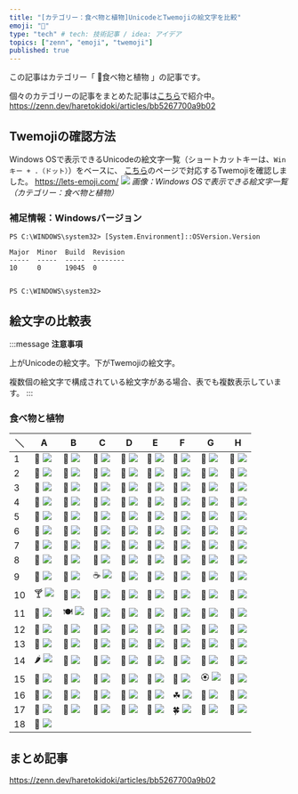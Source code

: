 ```yaml
---
title: "[カテゴリー：食べ物と植物]UnicodeとTwemojiの絵文字を比較"
emoji: "🍕"
type: "tech" # tech: 技術記事 / idea: アイデア
topics: ["zenn", "emoji", "twemoji"]
published: true
---
```

この記事はカテゴリー「 🍕食べ物と植物 」の記事です。

個々のカテゴリーの記事をまとめた記事は[こちら](https://zenn.dev/haretokidoki/articles/bb5267700a9b02)で紹介中。
https://zenn.dev/haretokidoki/articles/bb5267700a9b02

## Twemojiの確認方法
Windows OSで表示できるUnicodeの絵文字一覧（ショートカットキーは、`Winキー + .（ドット）`）をベースに、
[こちら](https://lets-emoji.com/)のページで対応するTwemojiを確認しました。
https://lets-emoji.com/
![](https://storage.googleapis.com/zenn-user-upload/853771ab21d1-20230517.png)
*画像：Windows OSで表示できる絵文字一覧（カテゴリー：食べ物と植物）*

### 補足情報：Windowsバージョン
```powershell:Windows10 Pro
PS C:\WINDOWS\system32> [System.Environment]::OSVersion.Version

Major  Minor  Build  Revision
-----  -----  -----  --------
10     0      19045  0


PS C:\WINDOWS\system32>
```

## 絵文字の比較表
:::message
**注意事項**

上がUnicodeの絵文字。下がTwemojiの絵文字。

複数個の絵文字で構成されている絵文字がある場合、表でも複数表示しています。
:::
### 食べ物と植物
| ＼ | A | B | C | D | E | F | G | H |
| ----- | ----- | ----- | ----- | ----- | ----- | ----- | ----- | ----- |
| 1 | 🍕 ![](https://twemoji.maxcdn.com/v/14.0.2/72x72/1f355.png) | 🍔 ![](https://twemoji.maxcdn.com/v/14.0.2/72x72/1f354.png) | 🍟 ![](https://twemoji.maxcdn.com/v/14.0.2/72x72/1f35f.png) | 🌭 ![](https://twemoji.maxcdn.com/v/14.0.2/72x72/1f32d.png) | 🍿 ![](https://twemoji.maxcdn.com/v/14.0.2/72x72/1f37f.png) | 🧂 ![](https://twemoji.maxcdn.com/v/14.0.2/72x72/1f9c2.png) | 🥓 ![](https://twemoji.maxcdn.com/v/14.0.2/72x72/1f953.png) | 🥚 ![](https://twemoji.maxcdn.com/v/14.0.2/72x72/1f95a.png) |
| 2 | 🍳 ![](https://twemoji.maxcdn.com/v/14.0.2/72x72/1f373.png) | 🧇 ![](https://twemoji.maxcdn.com/v/14.0.2/72x72/1f9c7.png) | 🥞 ![](https://twemoji.maxcdn.com/v/14.0.2/72x72/1f95e.png) | 🧈 ![](https://twemoji.maxcdn.com/v/14.0.2/72x72/1f9c8.png) | 🍞 ![](https://twemoji.maxcdn.com/v/14.0.2/72x72/1f35e.png) | 🥐 ![](https://twemoji.maxcdn.com/v/14.0.2/72x72/1f950.png) | 🥨 ![](https://twemoji.maxcdn.com/v/14.0.2/72x72/1f968.png) | 🥯 ![](https://twemoji.maxcdn.com/v/14.0.2/72x72/1f96f.png) |
| 3 | 🥖 ![](https://twemoji.maxcdn.com/v/14.0.2/72x72/1f956.png) | 🧀 ![](https://twemoji.maxcdn.com/v/14.0.2/72x72/1f9c0.png) | 🥗 ![](https://twemoji.maxcdn.com/v/14.0.2/72x72/1f957.png) | 🥙 ![](https://twemoji.maxcdn.com/v/14.0.2/72x72/1f959.png) | 🥪 ![](https://twemoji.maxcdn.com/v/14.0.2/72x72/1f96a.png) | 🌮 ![](https://twemoji.maxcdn.com/v/14.0.2/72x72/1f32e.png) | 🌯 ![](https://twemoji.maxcdn.com/v/14.0.2/72x72/1f32f.png) | 🥫 ![](https://twemoji.maxcdn.com/v/14.0.2/72x72/1f96b.png) |
| 4 | 🍖 ![](https://twemoji.maxcdn.com/v/14.0.2/72x72/1f356.png) | 🍗 ![](https://twemoji.maxcdn.com/v/14.0.2/72x72/1f357.png) | 🥩 ![](https://twemoji.maxcdn.com/v/14.0.2/72x72/1f969.png) | 🍠 ![](https://twemoji.maxcdn.com/v/14.0.2/72x72/1f360.png) | 🥟 ![](https://twemoji.maxcdn.com/v/14.0.2/72x72/1f95f.png) | 🥠 ![](https://twemoji.maxcdn.com/v/14.0.2/72x72/1f960.png) | 🥡 ![](https://twemoji.maxcdn.com/v/14.0.2/72x72/1f961.png) | 🍱 ![](https://twemoji.maxcdn.com/v/14.0.2/72x72/1f371.png) |
| 5 | 🍘 ![](https://twemoji.maxcdn.com/v/14.0.2/72x72/1f358.png) | 🍙 ![](https://twemoji.maxcdn.com/v/14.0.2/72x72/1f359.png) | 🍚 ![](https://twemoji.maxcdn.com/v/14.0.2/72x72/1f35a.png) | 🍛 ![](https://twemoji.maxcdn.com/v/14.0.2/72x72/1f35b.png) | 🍜 ![](https://twemoji.maxcdn.com/v/14.0.2/72x72/1f35c.png) | 🦪 ![](https://twemoji.maxcdn.com/v/14.0.2/72x72/1f9aa.png) | 🍣 ![](https://twemoji.maxcdn.com/v/14.0.2/72x72/1f363.png) | 🍤 ![](https://twemoji.maxcdn.com/v/14.0.2/72x72/1f364.png) |
| 6 | 🍥 ![](https://twemoji.maxcdn.com/v/14.0.2/72x72/1f365.png) | 🥮 ![](https://twemoji.maxcdn.com/v/14.0.2/72x72/1f96e.png) | 🍢 ![](https://twemoji.maxcdn.com/v/14.0.2/72x72/1f362.png) | 🧆 ![](https://twemoji.maxcdn.com/v/14.0.2/72x72/1f9c6.png) | 🥘 ![](https://twemoji.maxcdn.com/v/14.0.2/72x72/1f958.png) | 🍲 ![](https://twemoji.maxcdn.com/v/14.0.2/72x72/1f372.png) | 🍝 ![](https://twemoji.maxcdn.com/v/14.0.2/72x72/1f35d.png) | 🥣 ![](https://twemoji.maxcdn.com/v/14.0.2/72x72/1f963.png) |
| 7 | 🥧 ![](https://twemoji.maxcdn.com/v/14.0.2/72x72/1f967.png) | 🍦 ![](https://twemoji.maxcdn.com/v/14.0.2/72x72/1f366.png) | 🍧 ![](https://twemoji.maxcdn.com/v/14.0.2/72x72/1f367.png) | 🍨 ![](https://twemoji.maxcdn.com/v/14.0.2/72x72/1f368.png) | 🍩 ![](https://twemoji.maxcdn.com/v/14.0.2/72x72/1f369.png) | 🍪 ![](https://twemoji.maxcdn.com/v/14.0.2/72x72/1f36a.png) | 🎂 ![](https://twemoji.maxcdn.com/v/14.0.2/72x72/1f382.png) | 🍰 ![](https://twemoji.maxcdn.com/v/14.0.2/72x72/1f370.png) |
| 8 | 🧁 ![](https://twemoji.maxcdn.com/v/14.0.2/72x72/1f9c1.png) | 🍫 ![](https://twemoji.maxcdn.com/v/14.0.2/72x72/1f36b.png) | 🍬 ![](https://twemoji.maxcdn.com/v/14.0.2/72x72/1f36c.png) | 🍭 ![](https://twemoji.maxcdn.com/v/14.0.2/72x72/1f36d.png) | 🍡 ![](https://twemoji.maxcdn.com/v/14.0.2/72x72/1f361.png) | 🍮 ![](https://twemoji.maxcdn.com/v/14.0.2/72x72/1f36e.png) | 🍯 ![](https://twemoji.maxcdn.com/v/14.0.2/72x72/1f36f.png) | 🍼 ![](https://twemoji.maxcdn.com/v/14.0.2/72x72/1f37c.png) |
| 9 | 🥛 ![](https://twemoji.maxcdn.com/v/14.0.2/72x72/1f95b.png) | 🧃 ![](https://twemoji.maxcdn.com/v/14.0.2/72x72/1f9c3.png) | ☕ ![](https://twemoji.maxcdn.com/v/14.0.2/72x72/2615.png) | 🍵 ![](https://twemoji.maxcdn.com/v/14.0.2/72x72/1f375.png) | 🧉 ![](https://twemoji.maxcdn.com/v/14.0.2/72x72/1f9c9.png) | 🍶 ![](https://twemoji.maxcdn.com/v/14.0.2/72x72/1f376.png) | 🍾 ![](https://twemoji.maxcdn.com/v/14.0.2/72x72/1f37e.png) | 🍷 ![](https://twemoji.maxcdn.com/v/14.0.2/72x72/1f377.png) |
| 10 | 🍸 ![](https://twemoji.maxcdn.com/v/14.0.2/72x72/1f378.png) | 🍹 ![](https://twemoji.maxcdn.com/v/14.0.2/72x72/1f379.png) | 🍺 ![](https://twemoji.maxcdn.com/v/14.0.2/72x72/1f37a.png) | 🍻 ![](https://twemoji.maxcdn.com/v/14.0.2/72x72/1f37b.png) | 🥂 ![](https://twemoji.maxcdn.com/v/14.0.2/72x72/1f942.png) | 🥃 ![](https://twemoji.maxcdn.com/v/14.0.2/72x72/1f943.png) | 🧊 ![](https://twemoji.maxcdn.com/v/14.0.2/72x72/1f9ca.png) | 🥤 ![](https://twemoji.maxcdn.com/v/14.0.2/72x72/1f964.png) |
| 11 | 🥢 ![](https://twemoji.maxcdn.com/v/14.0.2/72x72/1f962.png) | 🍽 ![](https://twemoji.maxcdn.com/v/14.0.2/72x72/1f37d.png) | 🍴 ![](https://twemoji.maxcdn.com/v/14.0.2/72x72/1f374.png) | 🥄 ![](https://twemoji.maxcdn.com/v/14.0.2/72x72/1f944.png) | 🏺 ![](https://twemoji.maxcdn.com/v/14.0.2/72x72/1f3fa.png) | 🥝 ![](https://twemoji.maxcdn.com/v/14.0.2/72x72/1f95d.png) | 🥥 ![](https://twemoji.maxcdn.com/v/14.0.2/72x72/1f965.png) | 🍇 ![](https://twemoji.maxcdn.com/v/14.0.2/72x72/1f347.png) |
| 12 | 🍈 ![](https://twemoji.maxcdn.com/v/14.0.2/72x72/1f348.png) | 🍉 ![](https://twemoji.maxcdn.com/v/14.0.2/72x72/1f349.png) | 🍊 ![](https://twemoji.maxcdn.com/v/14.0.2/72x72/1f34a.png) | 🍋 ![](https://twemoji.maxcdn.com/v/14.0.2/72x72/1f34b.png) | 🍌 ![](https://twemoji.maxcdn.com/v/14.0.2/72x72/1f34c.png) | 🍍 ![](https://twemoji.maxcdn.com/v/14.0.2/72x72/1f34d.png) | 🥭 ![](https://twemoji.maxcdn.com/v/14.0.2/72x72/1f96d.png) | 🍎 ![](https://twemoji.maxcdn.com/v/14.0.2/72x72/1f34e.png) |
| 13 | 🍏 ![](https://twemoji.maxcdn.com/v/14.0.2/72x72/1f34f.png) | 🍐 ![](https://twemoji.maxcdn.com/v/14.0.2/72x72/1f350.png) | 🍑 ![](https://twemoji.maxcdn.com/v/14.0.2/72x72/1f351.png) | 🍒 ![](https://twemoji.maxcdn.com/v/14.0.2/72x72/1f352.png) | 🍓 ![](https://twemoji.maxcdn.com/v/14.0.2/72x72/1f353.png) | 🍅 ![](https://twemoji.maxcdn.com/v/14.0.2/72x72/1f345.png) | 🍆 ![](https://twemoji.maxcdn.com/v/14.0.2/72x72/1f346.png) | 🌽 ![](https://twemoji.maxcdn.com/v/14.0.2/72x72/1f33d.png) |
| 14 | 🌶 ![](https://twemoji.maxcdn.com/v/14.0.2/72x72/1f336.png) | 🍄 ![](https://twemoji.maxcdn.com/v/14.0.2/72x72/1f344.png) | 🥑 ![](https://twemoji.maxcdn.com/v/14.0.2/72x72/1f951.png) | 🥒 ![](https://twemoji.maxcdn.com/v/14.0.2/72x72/1f952.png) | 🥬 ![](https://twemoji.maxcdn.com/v/14.0.2/72x72/1f96c.png) | 🥦 ![](https://twemoji.maxcdn.com/v/14.0.2/72x72/1f966.png) | 🥔 ![](https://twemoji.maxcdn.com/v/14.0.2/72x72/1f954.png) | 🧄 ![](https://twemoji.maxcdn.com/v/14.0.2/72x72/1f9c4.png) |
| 15 | 🧅 ![](https://twemoji.maxcdn.com/v/14.0.2/72x72/1f9c5.png) | 🥕 ![](https://twemoji.maxcdn.com/v/14.0.2/72x72/1f955.png) | 🌰 ![](https://twemoji.maxcdn.com/v/14.0.2/72x72/1f330.png) | 🥜 ![](https://twemoji.maxcdn.com/v/14.0.2/72x72/1f95c.png) | 💐 ![](https://twemoji.maxcdn.com/v/14.0.2/72x72/1f490.png) | 🌸 ![](https://twemoji.maxcdn.com/v/14.0.2/72x72/1f338.png) | 🏵 ![](https://twemoji.maxcdn.com/v/14.0.2/72x72/1f3f5.png) | 🌹 ![](https://twemoji.maxcdn.com/v/14.0.2/72x72/1f339.png) |
| 16 | 🌺 ![](https://twemoji.maxcdn.com/v/14.0.2/72x72/1f33a.png) | 🌻 ![](https://twemoji.maxcdn.com/v/14.0.2/72x72/1f33b.png) | 🌼 ![](https://twemoji.maxcdn.com/v/14.0.2/72x72/1f33c.png) | 🌷 ![](https://twemoji.maxcdn.com/v/14.0.2/72x72/1f337.png) | 🥀 ![](https://twemoji.maxcdn.com/v/14.0.2/72x72/1f940.png) | ☘ ![](https://twemoji.maxcdn.com/v/14.0.2/72x72/2618.png) | 🌱 ![](https://twemoji.maxcdn.com/v/14.0.2/72x72/1f331.png) | 🌲 ![](https://twemoji.maxcdn.com/v/14.0.2/72x72/1f332.png) |
| 17 | 🌳 ![](https://twemoji.maxcdn.com/v/14.0.2/72x72/1f333.png) | 🌴 ![](https://twemoji.maxcdn.com/v/14.0.2/72x72/1f334.png) | 🌵 ![](https://twemoji.maxcdn.com/v/14.0.2/72x72/1f335.png) | 🌾 ![](https://twemoji.maxcdn.com/v/14.0.2/72x72/1f33e.png) | 🌿 ![](https://twemoji.maxcdn.com/v/14.0.2/72x72/1f33f.png) | 🍀 ![](https://twemoji.maxcdn.com/v/14.0.2/72x72/1f340.png) | 🍁 ![](https://twemoji.maxcdn.com/v/14.0.2/72x72/1f341.png) | 🍂 ![](https://twemoji.maxcdn.com/v/14.0.2/72x72/1f342.png) |
| 18 | 🍃 ![](https://twemoji.maxcdn.com/v/14.0.2/72x72/1f343.png)

## まとめ記事
https://zenn.dev/haretokidoki/articles/bb5267700a9b02
